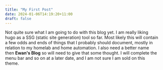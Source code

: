 ```yaml
---
title: "My First Post"
date: 2024-01-06T14:19:20+11:00
draft: false
---
```


Not quite sure what I am going to do with this blog yet. I am really liking hugo as a SSG (static site generation) tool so far.
Most likely this will contain a few odds and ends of things that I probably should document, mostly in relation to my homelab and home automation. I also need a better name then **Ewan's Blog** so will need to give that some thought. I will complete the menu bar and so on at a later date, and I am not sure I am sold on this theme. 
